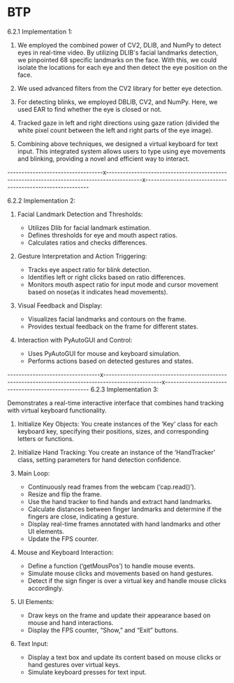 # BTP

6.2.1 Implementation 1:

1. We employed the combined power of CV2, DLIB, and NumPy to detect eyes in real-time video. By utilizing DLIB's facial landmarks detection, we pinpointed 68 specific landmarks on the face. With this, we could isolate the locations for each eye and then detect the eye position on the face.

2. We used advanced filters from the CV2 library for better eye detection. 

3. For detecting blinks, we employed DBLIB, CV2, and NumPy. Here, we used EAR to find whether the eye is closed or not.

4. Tracked gaze in left and right directions using gaze ration (divided the white pixel count between the left and right parts of the eye image).

5. Combining above techniques, we designed a virtual keyboard for text input. This integrated system allows users to type using eye movements and blinking, providing a novel and efficient way to interact.


----------------------------------x-------------------------------------------------------------------------------------------x----------------------------------------------------------

6.2.2 Implementation 2:

1. Facial Landmark Detection and Thresholds:
   - Utilizes Dlib for facial landmark estimation.
   - Defines thresholds for eye and mouth aspect ratios.
   - Calculates ratios and checks differences.

2. Gesture Interpretation and Action Triggering:
   - Tracks eye aspect ratio for blink detection.
   - Identifies left or right clicks based on ratio differences.
   - Monitors mouth aspect ratio for input mode and cursor movement based on nose(as it indicates head movements).

3. Visual Feedback and Display:
   - Visualizes facial landmarks and contours on the frame.
   - Provides textual feedback on the frame for different states.

4. Interaction with PyAutoGUI and Control:
   - Uses PyAutoGUI for mouse and keyboard simulation.
   - Performs actions based on detected gestures and states.



---------------------------------x---------------------------------------------------------------------------------------------------x---------------------------------------------------
6.2.3 Implementation 3:

Demonstrates a real-time interactive interface that combines hand tracking with virtual keyboard functionality.
1. Initialize Key Objects: You create instances of the ‘Key’ class for each keyboard key, specifying their positions, sizes, and corresponding letters or functions.

2. Initialize Hand Tracking: You create an instance of the ‘HandTracker’ class, setting parameters for hand detection confidence.

3. Main Loop:
   - Continuously read frames from the webcam (‘cap.read()’).
   - Resize and flip the frame.
   - Use the hand tracker to find hands and extract hand landmarks.
   - Calculate distances between finger landmarks and determine if the fingers are close, indicating a gesture.
   - Display real-time frames annotated with hand landmarks and other UI elements.
   - Update the FPS counter.

6. Mouse and Keyboard Interaction:
   - Define a function (‘getMousPos’) to handle mouse events.
   - Simulate mouse clicks and movements based on hand gestures.
   - Detect if the sign finger is over a virtual key and handle mouse clicks accordingly.


7. UI Elements:
   - Draw keys on the frame and update their appearance based on mouse and hand interactions.
   - Display the FPS counter, “Show,” and “Exit” buttons.

8. Text Input:
   - Display a text box and update its content based on mouse clicks or hand gestures over virtual keys.
   - Simulate keyboard presses for text input.




